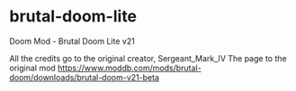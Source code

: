 # brutal-doom-lite
Doom Mod - Brutal Doom Lite v21

All the credits go to the original creator, Sergeant_Mark_IV
The page to the original mod https://www.moddb.com/mods/brutal-doom/downloads/brutal-doom-v21-beta
